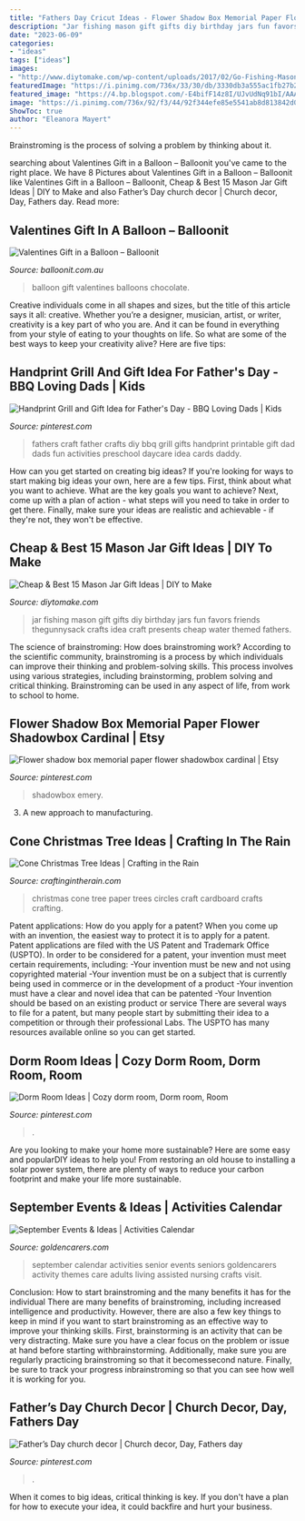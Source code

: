 ```yaml
---
title: "Fathers Day Cricut Ideas - Flower Shadow Box Memorial Paper Flower Shadowbox Cardinal"
description: "Jar fishing mason gift gifts diy birthday jars fun favors friends thegunnysack crafts idea craft presents cheap water themed fathers"
date: "2023-06-09"
categories:
- "ideas"
tags: ["ideas"]
images:
- "http://www.diytomake.com/wp-content/uploads/2017/02/Go-Fishing-Mason-Jar-Gift.jpg"
featuredImage: "https://i.pinimg.com/736x/33/30/db/3330db3a555ac1fb27b2e67607e05c6e.jpg"
featured_image: "https://4.bp.blogspot.com/-E4bifF14z8I/UJvUdNq91bI/AAAAAAAACt4/WDZfG4XpESo/s1600/paper+circles+tree.jpg"
image: "https://i.pinimg.com/736x/92/f3/44/92f344efe85e5541ab8d813842d0f6c4.jpg"
ShowToc: true
author: "Eleanora Mayert"
---
```



Brainstroming is the process of solving a problem by thinking about it.

	

		
searching about Valentines Gift in a Balloon – Balloonit you've came to the right place. We have 8 Pictures about Valentines Gift in a Balloon – Balloonit like Valentines Gift in a Balloon – Balloonit, Cheap &amp; Best 15 Mason Jar Gift Ideas | DIY to Make and also Father’s Day church decor | Church decor, Day, Fathers day. Read more:
		
    
## Valentines Gift In A Balloon – Balloonit

<img loading=lazy src="https://cdn.shopify.com/s/files/1/2724/4410/products/balloon_it_balloon_gift_valentines_teddy_poodle_chocolate_champagne_love_cut_ideas_personalised_1024x.png?v=1579423018" onerror="this.onerror=null;this.src='https://tse3.mm.bing.net/th?id=OIP.cyvWflg6KiYheledkiIDWQHaJ3&amp;pid=15.1';" alt="Valentines Gift in a Balloon – Balloonit">

_Source: balloonit.com.au_

>balloon gift valentines balloons chocolate. 

	

Creative individuals come in all shapes and sizes, but the title of this article says it all: creative. Whether you’re a designer, musician, artist, or writer, creativity is a key part of who you are. And it can be found in everything from your style of eating to your thoughts on life. So what are some of the best ways to keep your creativity alive? Here are five tips: 

    
## Handprint Grill And Gift Idea For Father&#039;s Day - BBQ Loving Dads | Kids

<img loading=lazy src="https://i.pinimg.com/736x/92/f3/44/92f344efe85e5541ab8d813842d0f6c4.jpg" onerror="this.onerror=null;this.src='https://tse1.mm.bing.net/th?id=OIP.tyiA-V66gkyzXWy5288Y5wHaKc&amp;pid=15.1';" alt="Handprint Grill and Gift Idea for Father&#039;s Day - BBQ Loving Dads | Kids">

_Source: pinterest.com_

>fathers craft father crafts diy bbq grill gifts handprint printable gift dad dads fun activities preschool daycare idea cards daddy. 

	

How can you get started on creating big ideas?
If you're looking for ways to start making big ideas your own, here are a few tips. First, think about what you want to achieve. What are the key goals you want to achieve? Next, come up with a plan of action - what steps will you need to take in order to get there. Finally, make sure your ideas are realistic and achievable - if they're not, they won't be effective.

    
## Cheap &amp; Best 15 Mason Jar Gift Ideas | DIY To Make

<img loading=lazy src="http://www.diytomake.com/wp-content/uploads/2017/02/Go-Fishing-Mason-Jar-Gift.jpg" onerror="this.onerror=null;this.src='https://tse2.mm.bing.net/th?id=OIP.zpWgx9cegrULtJFphzjBLQHaK1&amp;pid=15.1';" alt="Cheap &amp; Best 15 Mason Jar Gift Ideas | DIY to Make">

_Source: diytomake.com_

>jar fishing mason gift gifts diy birthday jars fun favors friends thegunnysack crafts idea craft presents cheap water themed fathers. 

	

The science of brainstroming: How does brainstroming work?
According to the scientific community, brainstroming is a process by which individuals can improve their thinking and problem-solving skills. This process involves using various strategies, including brainstorming, problem solving and critical thinking. Brainstroming can be used in any aspect of life, from work to school to home.

    
## Flower Shadow Box Memorial Paper Flower Shadowbox Cardinal | Etsy

<img loading=lazy src="https://i.pinimg.com/736x/33/30/db/3330db3a555ac1fb27b2e67607e05c6e.jpg" onerror="this.onerror=null;this.src='https://tse4.mm.bing.net/th?id=OIP.ykZsm3-698FxzCa2Jr0lPwHaJ3&amp;pid=15.1';" alt="Flower shadow box memorial paper flower shadowbox cardinal | Etsy">

_Source: pinterest.com_

>shadowbox emery. 

	

3. A new approach to manufacturing.

    
## Cone Christmas Tree Ideas | Crafting In The Rain

<img loading=lazy src="https://4.bp.blogspot.com/-E4bifF14z8I/UJvUdNq91bI/AAAAAAAACt4/WDZfG4XpESo/s1600/paper+circles+tree.jpg" onerror="this.onerror=null;this.src='https://tse3.mm.bing.net/th?id=OIP.UXqzAo5MDEK2wDqKAuZb0QAAAA&amp;pid=15.1';" alt="Cone Christmas Tree Ideas | Crafting in the Rain">

_Source: craftingintherain.com_

>christmas cone tree paper trees circles craft cardboard crafts crafting. 

	

Patent applications: How do you apply for a patent?
When you come up with an invention, the easiest way to protect it is to apply for a patent. Patent applications are filed with the US Patent and Trademark Office (USPTO). In order to be considered for a patent, your invention must meet certain requirements, including: 
-Your invention must be new and not using copyrighted material
-Your invention must be on a subject that is currently being used in commerce or in the development of a product
-Your invention must have a clear and novel idea that can be patented
-Your Invention should be based on an existing product or service There are several ways to file for a patent, but many people start by submitting their idea to a competition or through their professional Labs. The USPTO has many resources available online so you can get started.

    
## Dorm Room Ideas | Cozy Dorm Room, Dorm Room, Room

<img loading=lazy src="https://i.pinimg.com/736x/7c/fa/dd/7cfadd8d07347271199046b942fb4877.jpg" onerror="this.onerror=null;this.src='https://tse4.mm.bing.net/th?id=OIP.6I0Fy0sUscm6Z2yXviuVnAHaJ3&amp;pid=15.1';" alt="Dorm Room Ideas | Cozy dorm room, Dorm room, Room">

_Source: pinterest.com_

>. 

	

Are you looking to make your home more sustainable? Here are some easy and popularDIY ideas to help you! From restoring an old house to installing a solar power system, there are plenty of ways to reduce your carbon footprint and make your life more sustainable.

    
## September Events &amp; Ideas | Activities Calendar

<img loading=lazy src="https://www.goldencarers.com/assets/img/calendar/09-september-pinterest.jpg" onerror="this.onerror=null;this.src='https://tse3.mm.bing.net/th?id=OIP.o3MRuk0t-woNWMNE7kg_FwHaMP&amp;pid=15.1';" alt="September Events &amp; Ideas | Activities Calendar">

_Source: goldencarers.com_

>september calendar activities senior events seniors goldencarers activity themes care adults living assisted nursing crafts visit. 

	

Conclusion: How to start brainstroming and the many benefits it has for the individual
There are many benefits of brainstroming, including increased intelligence and productivity. However, there are also a few key things to keep in mind if you want to start brainstroming as an effective way to improve your thinking skills. First, brainstorming is an activity that can be very distracting. Make sure you have a clear focus on the problem or issue at hand before starting withbrainstorming. Additionally, make sure you are regularly practicing brainstroming so that it becomessecond nature. Finally, be sure to track your progress inbrainstroming so that you can see how well it is working for you.

    
## Father’s Day Church Decor | Church Decor, Day, Fathers Day

<img loading=lazy src="https://i.pinimg.com/736x/e0/08/9a/e0089a22421f83e77c118d6b3d5497fa.jpg" onerror="this.onerror=null;this.src='https://tse2.mm.bing.net/th?id=OIP.tjSkgSB4jkOwr_hiwbsn1gHaJ3&amp;pid=15.1';" alt="Father’s Day church decor | Church decor, Day, Fathers day">

_Source: pinterest.com_

>. 

	

When it comes to big ideas, critical thinking is key. If you don't have a plan for how to execute your idea, it could backfire and hurt your business.

